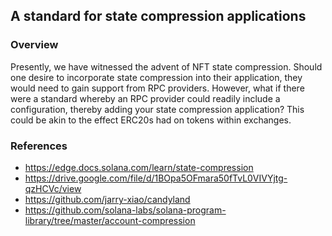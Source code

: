 ## A standard for state compression applications

### Overview

Presently, we have witnessed the advent of NFT state compression. Should one desire to incorporate state compression into their application, they would need to gain support from RPC providers. However, what if there were a standard whereby an RPC provider could readily include a configuration, thereby adding your state compression application? This could be akin to the effect ERC20s had on tokens within exchanges.



### References

- https://edge.docs.solana.com/learn/state-compression
- https://drive.google.com/file/d/1BOpa5OFmara50fTvL0VIVYjtg-qzHCVc/view
- https://github.com/jarry-xiao/candyland
- https://github.com/solana-labs/solana-program-library/tree/master/account-compression